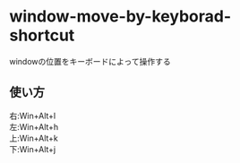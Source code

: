# window-move-by-keyborad-shortcut

windowの位置をキーボードによって操作する

## 使い方
右:Win+Alt+l<br>
左:Win+Alt+h<br>
上:Win+Alt+k<br>
下:Win+Alt+j<br>
